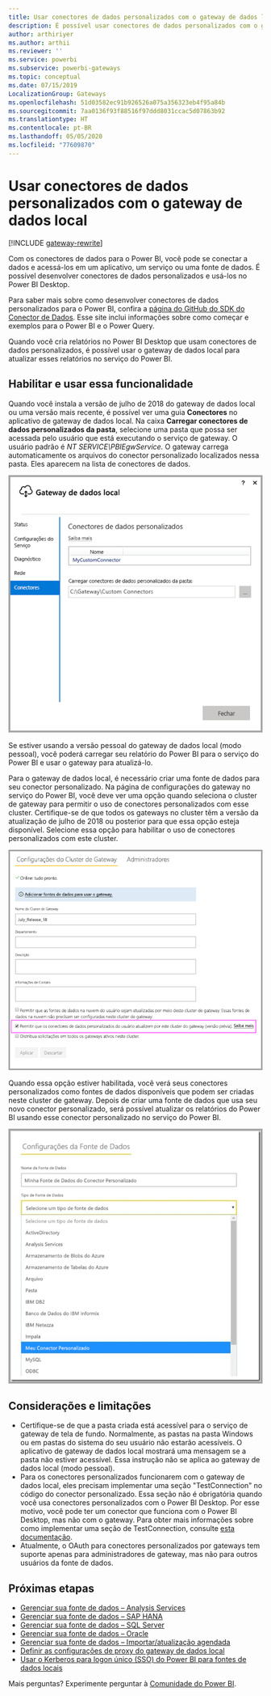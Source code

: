 ```yaml
---
title: Usar conectores de dados personalizados com o gateway de dados local
description: É possível usar conectores de dados personalizados com o gateway de dados local.
author: arthiriyer
ms.author: arthii
ms.reviewer: ''
ms.service: powerbi
ms.subservice: powerbi-gateways
ms.topic: conceptual
ms.date: 07/15/2019
LocalizationGroup: Gateways
ms.openlocfilehash: 51d03582ec91b926526a075a356323eb4f95a84b
ms.sourcegitcommit: 7aa0136f93f88516f97ddd8031ccac5d07863b92
ms.translationtype: HT
ms.contentlocale: pt-BR
ms.lasthandoff: 05/05/2020
ms.locfileid: "77609870"
---
```

# <a name="use-custom-data-connectors-with-the-on-premises-data-gateway"></a>Usar conectores de dados personalizados com o gateway de dados local

[!INCLUDE [gateway-rewrite](includes/gateway-rewrite.md)]

Com os conectores de dados para o Power BI, você pode se conectar a dados e acessá-los em um aplicativo, um serviço ou uma fonte de dados. É possível desenvolver conectores de dados personalizados e usá-los no Power BI Desktop.

Para saber mais sobre como desenvolver conectores de dados personalizados para o Power BI, confira a [página do GitHub do SDK do Conector de Dados](https://aka.ms/dataconnectors). Esse site inclui informações sobre como começar e exemplos para o Power BI e o Power Query.

Quando você cria relatórios no Power BI Desktop que usam conectores de dados personalizados, é possível usar o gateway de dados local para atualizar esses relatórios no serviço do Power BI.

## <a name="enable-and-use-this-capability"></a>Habilitar e usar essa funcionalidade

Quando você instala a versão de julho de 2018 do gateway de dados local ou uma versão mais recente, é possível ver uma guia **Conectores** no aplicativo de gateway de dados local. Na caixa **Carregar conectores de dados personalizados da pasta**, selecione uma pasta que possa ser acessada pelo usuário que está executando o serviço de gateway. O usuário padrão é *NT SERVICE\PBIEgwService.* O gateway carrega automaticamente os arquivos do conector personalizado localizados nessa pasta. Eles aparecem na lista de conectores de dados.

![Conectores de dados personalizados](media/service-gateway-custom-connectors/gateway-onprem-customconnector1.png)

Se estiver usando a versão pessoal do gateway de dados local (modo pessoal), você poderá carregar seu relatório do Power BI para o serviço do Power BI e usar o gateway para atualizá-lo.

Para o gateway de dados local, é necessário criar uma fonte de dados para seu conector personalizado. Na página de configurações do gateway no serviço do Power BI, você deve ver uma opção quando seleciona o cluster de gateway para permitir o uso de conectores personalizados com esse cluster. Certifique-se de que todos os gateways no cluster têm a versão da atualização de julho de 2018 ou posterior para que essa opção esteja disponível. Selecione essa opção para habilitar o uso de conectores personalizados com este cluster.

![Página Configurações do Cluster de Gateway](media/service-gateway-custom-connectors/gateway-onprem-customconnector2.png)

Quando essa opção estiver habilitada, você verá seus conectores personalizados como fontes de dados disponíveis que podem ser criadas neste cluster de gateway. Depois de criar uma fonte de dados que usa seu novo conector personalizado, será possível atualizar os relatórios do Power BI usando esse conector personalizado no serviço do Power BI.

![Página Configurações da Fonte de Dados](media/service-gateway-custom-connectors/gateway-onprem-customconnector3.png)

## <a name="considerations-and-limitations"></a>Considerações e limitações

* Certifique-se de que a pasta criada está acessível para o serviço de gateway de tela de fundo. Normalmente, as pastas na pasta Windows ou em pastas do sistema do seu usuário não estarão acessíveis. O aplicativo de gateway de dados local mostrará uma mensagem se a pasta não estiver acessível. Essa instrução não se aplica ao gateway de dados local (modo pessoal).
* Para os conectores personalizados funcionarem com o gateway de dados local, eles precisam implementar uma seção "TestConnection" no código do conector personalizado. Essa seção não é obrigatória quando você usa conectores personalizados com o Power BI Desktop. Por esse motivo, você pode ter um conector que funciona com o Power BI Desktop, mas não com o gateway. Para obter mais informações sobre como implementar uma seção de TestConnection, consulte [esta documentação](https://github.com/Microsoft/DataConnectors/blob/master/docs/m-extensions.md#implementing-testconnection-for-gateway-support).
* Atualmente, o OAuth para conectores personalizados por gateways tem suporte apenas para administradores de gateway, mas não para outros usuários da fonte de dados.

## <a name="next-steps"></a>Próximas etapas

* [Gerenciar sua fonte de dados – Analysis Services](service-gateway-enterprise-manage-ssas.md)  
* [Gerenciar sua fonte de dados – SAP HANA](service-gateway-enterprise-manage-sap.md)  
* [Gerenciar sua fonte de dados – SQL Server](service-gateway-enterprise-manage-sql.md)  
* [Gerenciar sua fonte de dados – Oracle](service-gateway-onprem-manage-oracle.md)  
* [Gerenciar sua fonte de dados – Importar/atualização agendada](service-gateway-enterprise-manage-scheduled-refresh.md)
* [Definir as configurações de proxy do gateway de dados local](/data-integration/gateway/service-gateway-proxy)
* [Usar o Kerberos para logon único (SSO) do Power BI para fontes de dados locais](service-gateway-sso-kerberos.md)  

Mais perguntas? Experimente perguntar à [Comunidade do Power BI](https://community.powerbi.com/).
